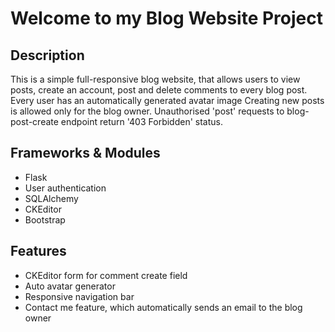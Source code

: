 # Welcome to my Blog Website Project

## Description
This is a simple full-responsive blog website, that allows users to view posts, create an account, post and delete comments
to every blog post.
Every user has an automatically generated avatar image
Creating new posts is allowed only for the blog owner.
Unauthorised 'post' requests to blog-post-create endpoint return '403 Forbidden' status.

## Frameworks & Modules
- Flask
- User authentication
- SQLAlchemy
- CKEditor
- Bootstrap

## Features
- CKEditor form for comment create field
- Auto avatar generator
- Responsive navigation bar
- Contact me feature, which automatically sends an email to the blog owner 
